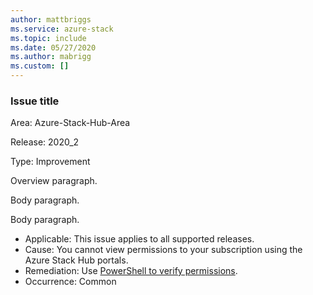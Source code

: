 ```yaml
---
author: mattbriggs
ms.service: azure-stack
ms.topic: include
ms.date: 05/27/2020
ms.author: mabrigg
ms.custom: []
---
```


### Issue title

Area: Azure-Stack-Hub-Area

Release: 2020_2

Type: Improvement

Overview paragraph.

Body paragraph.

Body paragraph.


- Applicable: This issue applies to all supported releases.
- Cause: You cannot view permissions to your subscription using the Azure Stack Hub portals.
- Remediation: Use [PowerShell to verify permissions](/powershell/module/azurerm.resources/get-azurermroleassignment).
- Occurrence: Common